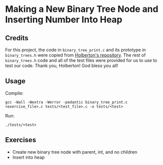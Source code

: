 # Making a New Binary Tree Node and Inserting Number Into Heap

## Credits
For this project, the code in ``binary_tree_print.c`` and its prototype in ``binary_trees.h`` were copied from [Holberton's repository](https://github.com/hs-hq/0x1C.c).
The rest of ``binary_trees.h`` code and all of the test files were provided for us to use to test our code. Thank you, Holberton! God bless you all!

## Usage
Compile:
```
gcc -Wall -Wextra -Werror -pedantic binary_tree_print.c <exercise_file>.c tests/<test_file>.c -o tests/<test>
```
Run:
```
./tests/<test>
```

## Exercises
- Create new binary tree node with parent, int, and no children
- Insert into heap

